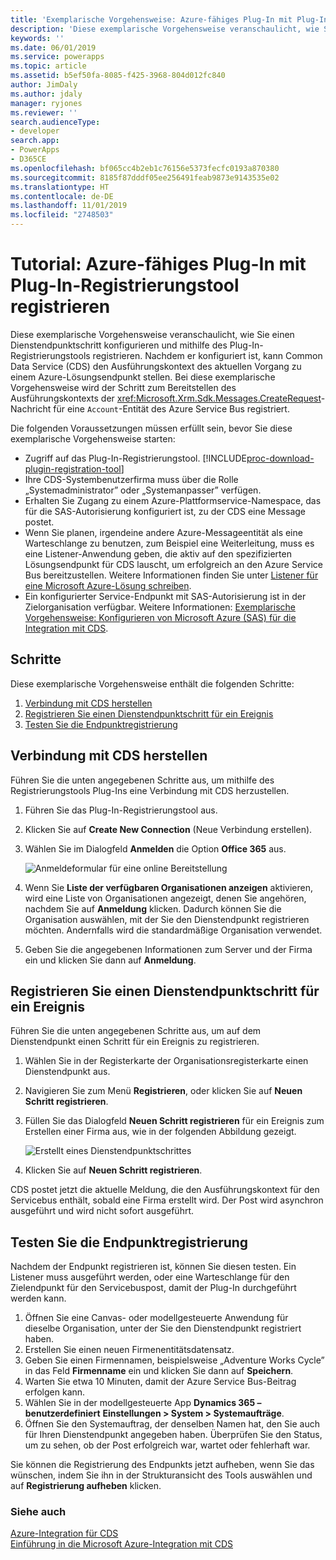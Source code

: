 ```yaml
---
title: 'Exemplarische Vorgehensweise: Azure-fähiges Plug-In mit Plug-In-Registrierungstool registrieren (Common Data Service) | Microsoft Docs'
description: 'Diese exemplarische Vorgehensweise veranschaulicht, wie Sie einen Service-Endpunktschritt mithilfe des Plug-In-Registrierungstools registrieren. '
keywords: ''
ms.date: 06/01/2019
ms.service: powerapps
ms.topic: article
ms.assetid: b5ef50fa-8085-f425-3968-804d012fc840
author: JimDaly
ms.author: jdaly
manager: ryjones
ms.reviewer: ''
search.audienceType:
- developer
search.app:
- PowerApps
- D365CE
ms.openlocfilehash: bf065cc4b2eb1c76156e5373fecfc0193a870380
ms.sourcegitcommit: 8185f87dddf05ee256491feab9873e9143535e02
ms.translationtype: HT
ms.contentlocale: de-DE
ms.lasthandoff: 11/01/2019
ms.locfileid: "2748503"
---
```

# <a name="tutorial-register-an-azure-aware-plug-in-using-the-plug-in-registration-tool"></a>Tutorial: Azure-fähiges Plug-In mit Plug-In-Registrierungstool registrieren

<!-- https://docs.microsoft.com/dynamics365/customer-engagement/developer/walkthrough-register-azure-aware-plug-in-using-plug-in-registration-tool -->

Diese exemplarische Vorgehensweise veranschaulicht, wie Sie einen Dienstendpunktschritt konfigurieren und mithilfe des Plug-In-Registrierungstools registrieren. Nachdem er konfiguriert ist, kann Common Data Service (CDS) den Ausführungskontext des aktuellen Vorgang zu einem Azure-Lösungsendpunkt stellen. Bei diese exemplarische Vorgehensweise wird der Schritt zum Bereitstellen des Ausführungskontexts der <xref:Microsoft.Xrm.Sdk.Messages.CreateRequest>-Nachricht für eine `Account`-Entität des Azure Service Bus registriert.  
  
Die folgenden Voraussetzungen müssen erfüllt sein, bevor Sie diese exemplarische Vorgehensweise starten:  
  
- Zugriff auf das Plug-In-Registrierungstool. [!INCLUDE[proc-download-plugin-registration-tool](../../includes/proc-download-plugin-registration-tool.md)]
- Ihre CDS-Systembenutzerfirma muss über die Rolle „Systemadministrator” oder „Systemanpasser” verfügen. 
- Erhalten Sie Zugang zu einem Azure-Plattformservice-Namespace, das für die SAS-Autorisierung konfiguriert ist, zu der CDS eine Message postet.  
- Wenn Sie planen, irgendeine andere Azure-Messageentität als eine Warteschlange zu benutzen, zum Beispiel eine Weiterleitung, muss es eine Listener-Anwendung geben, die aktiv auf den spezifizierten Lösungsendpunkt für CDS lauscht, um erfolgreich an den Azure Service Bus bereitzustellen. Weitere Informationen finden Sie unter [Listener für eine Microsoft Azure-Lösung schreiben](write-listener-application-azure-solution.md).  
- Ein konfigurierter Service-Endpunkt mit SAS-Autorisierung ist in der Zielorganisation verfügbar. Weitere Informationen: [Exemplarische Vorgehensweise: Konfigurieren von Microsoft Azure (SAS) für die Integration mit CDS](walkthrough-configure-azure-sas-integration.md).  
  
## <a name="steps"></a>Schritte

Diese exemplarische Vorgehensweise enthält die folgenden Schritte:  
  
1. [Verbindung mit CDS herstellen](#BKMK_Connect)  
1. [Registrieren Sie einen Dienstendpunktschritt für ein Ereignis](#BKMK_Register)  
1. [Testen Sie die Endpunktregistrierung](#BKMK_Test)
  
<a name="BKMK_Connect"></a>

## <a name="connect-to-cds"></a>Verbindung mit CDS herstellen
 
Führen Sie die unten angegebenen Schritte aus, um mithilfe des Registrierungstools Plug-Ins eine Verbindung mit CDS herzustellen.  
  
1. Führen Sie das Plug-In-Registrierungstool aus.  
1. Klicken Sie auf **Create New Connection** (Neue Verbindung erstellen).  
1. Wählen Sie im Dialogfeld **Anmelden** die Option **Office 365** aus.

    ![Anmeldeformular für eine online Bereitstellung](media/crm-v6s-pr.png "Anmeldeformular für eine online Bereitstellung")

1. Wenn Sie **Liste der verfügbaren Organisationen anzeigen** aktivieren, wird eine Liste von Organisationen angezeigt, denen Sie angehören, nachdem Sie auf **Anmeldung** klicken. Dadurch können Sie die Organisation auswählen, mit der Sie den Dienstendpunkt registrieren möchten. Andernfalls wird die standardmäßige Organisation verwendet.  
1. Geben Sie die angegebenen Informationen zum Server und der Firma ein und klicken Sie dann auf **Anmeldung**.  
  
<a name="BKMK_Register"></a>

## <a name="register-a-service-endpoint-step-for-an-event"></a>Registrieren Sie einen Dienstendpunktschritt für ein Ereignis

Führen Sie die unten angegebenen Schritte aus, um auf dem Dienstendpunkt einen Schritt für ein Ereignis zu registrieren.  
  
1. Wählen Sie in der Registerkarte der Organisationsregisterkarte einen Dienstendpunkt aus.  
1. Navigieren Sie zum Menü **Registrieren**, oder klicken Sie auf **Neuen Schritt registrieren**.  
1. Füllen Sie das Dialogfeld **Neuen Schritt registrieren** für ein Ereignis zum Erstellen einer Firma aus, wie in der folgenden Abbildung gezeigt.

    ![Erstellt eines Dienstendpunktschrittes](media/crm-v6s-pr-service-endpoint-step.png "Erstellt eines Dienstendpunktschrittes")
  
1. Klicken Sie auf **Neuen Schritt registrieren**.  
  
CDS postet jetzt die aktuelle Meldung, die den Ausführungskontext für den Servicebus enthält, sobald eine Firma erstellt wird. Der Post wird asynchron ausgeführt und wird nicht sofort ausgeführt.  
  
<a name="BKMK_Test"></a>

## <a name="test-the-endpoint-registration"></a>Testen Sie die Endpunktregistrierung

Nachdem der Endpunkt registrieren ist, können Sie diesen testen. Ein Listener muss ausgeführt werden, oder eine Warteschlange für den Zielendpunkt für den Servicebuspost, damit der Plug-In durchgeführt werden kann.  
  
1. Öffnen Sie eine Canvas- oder modellgesteuerte Anwendung für dieselbe Organisation, unter der Sie den Dienstendpunkt registriert haben.  
1. Erstellen Sie einen neuen Firmenentitätsdatensatz.
1. Geben Sie einen Firmennamen, beispielsweise „Adventure Works Cycle” in das Feld **Firmenname** ein und klicken Sie dann auf **Speichern**.  
1. Warten Sie etwa 10 Minuten, damit der Azure Service Bus-Beitrag erfolgen kann.  
1. Wählen Sie in der modellgesteuerte App **Dynamics 365 – benutzerdefiniert** **Einstellungen > System > Systemaufträge**.  
1. Öffnen Sie den Systemauftrag, der denselben Namen hat, den Sie auch für Ihren Dienstendpunkt angegeben haben. Überprüfen Sie den Status, um zu sehen, ob der Post erfolgreich war, wartet oder fehlerhaft war.  
  
Sie können die Registrierung des Endpunkts jetzt aufheben, wenn Sie das wünschen, indem Sie ihn in der Strukturansicht des Tools auswählen und auf **Registrierung aufheben** klicken.  
  
### <a name="see-also"></a>Siehe auch

[Azure-Integration für CDS](azure-integration.md)<br />
[Einführung in die Microsoft Azure-Integration mit CDS](azure-integration.md)
